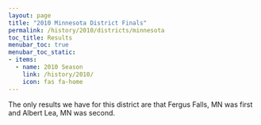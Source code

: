 ```yaml
---
layout: page
title: "2010 Minnesota District Finals"
permalink: /history/2010/districts/minnesota
toc_title: Results
menubar_toc: true
menubar_toc_static:
- items:
  - name: 2010 Season
    link: /history/2010/
    icon: fas fa-home
---
```


The only results we have for this district are that Fergus Falls, MN was first and Albert Lea, MN was second.
